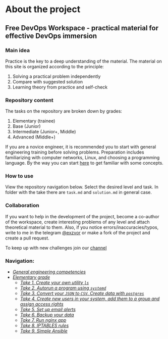 # About the project

## Free DevOps Workspace - practical material for effective DevOps immersion

### Main idea
Practice is the key to a deep understanding of the material. The material on this site is organized according to the principle:
1) Solving a practical problem independently
2) Compare with suggested solution
3) Learning theory from practice and self-check

### Repository content
The tasks on the repository are broken down by grades:
1) Elementary (trainee)
2) Base (Junior)
3) Intermediate (Junior+, Middle)
4) Advanced (Middle+)

If you are a novice engineer, it is recommended you to start with general engineering training before solving problems. Preparation includes familiarizing with computer networks,
Linux, and choosing a programming language. By the way you can start [here](https://github.com/exzvor/freedevopsworkspace/blob/main/intro/intro.md) to get familiar with some concepts.

### How to use
View the repository navigation below. Select the desired level and task. In folder with the take there are `task.md` and `solution.md` in general case.

### Collaboration
If you want to help in the development of the project, become a co-author of the workspace,
create interesting problems of any level and attach theoretical material to them.
Also, if you notice errors/inaccuracies/typos, write to me in the telegram [@exzvor](https://t.me/exzvor) or make a fork of the project and create a pull request.

To keep up with new challenges join our [channel](https://t.me/freedevopsworkspace)

### Navigation:
- *[General engineering competencies](https://github.com/exzvor/freedevopsworkspace/blob/main/intro/intro.md)*
- *[Elementary grade](https://github.com/exzvor/freedevopsworkspace/tree/main/devops_grades/elementary_grade)*
    - *[Take 1. Create your own utility `ls`](https://github.com/exzvor/freedevopsworkspace/tree/main/devops_grades/elementary_grade/take_01)*
    - *[Take 2. Autorun a program using `systemd`](https://github.com/exzvor/freedevopsworkspace/tree/main/devops_grades/elementary_grade/take_02)*
    - *[Take 3. Convert your `JSON` to `CSV`. Create data with `postgres`](https://github.com/exzvor/freedevopsworkspace/tree/main/devops_grades/elementary_grade/take_03)*
    - *[Take 4. Create new users in your system, add them to a group and assign access rights](https://github.com/exzvor/freedevopsworkspace/tree/main/devops_grades/elementary_grade/take_04)*
    - *[Take 5. Set up email alerts](https://github.com/exzvor/freedevopsworkspace/tree/main/devops_grades/elementary_grade/take_05)*
    - *[Take 6. Backup your data](https://github.com/exzvor/freedevopsworkspace/tree/main/devops_grades/elementary_grade/take_06)*
    - *[Take 7. Run nginx app](https://github.com/exzvor/freedevopsworkspace/tree/main/devops_grades/elementary_grade/take_07)*
    - *[Take 8. IPTABLES rules](https://github.com/exzvor/freedevopsworkspace/tree/main/devops_grades/elementary_grade/take_08)*
    - *[Take 9. Simple Ansible](https://github.com/exzvor/freedevopsworkspace/tree/main/devops_grades/elementary_grade/take_09)*
